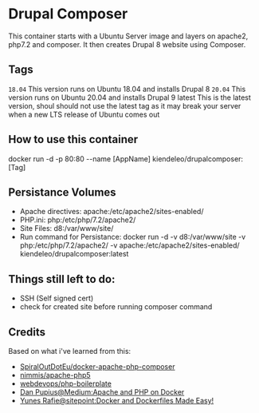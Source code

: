 # Drupal Composer
This container starts with a Ubuntu Server image and layers on apache2, php7.2 and composer.  It then creates Drupal 8 website using Composer.

## Tags
`18.04` This version runs on Ubuntu 18.04 and installs Drupal 8
`20.04` This version runs on Ubuntu 20.04 and installs Drupal 9
latest This is the latest version, shoul should not use the latest tag as it may break your server when a new LTS release of Ubuntu comes out

## How to use this container

docker run -d -p 80:80 --name [AppName] kiendeleo/drupalcomposer:[Tag]

## Persistance Volumes
- Apache directives: apache:/etc/apache2/sites-enabled/
- PHP.ini: php:/etc/php/7.2/apache2/
- Site Files: d8:/var/www/site/
- Run command for Persistance: docker run -d -v d8:/var/www/site -v php:/etc/php/7.2/apache2/ -v apache:/etc/apache2/sites-enabled/ kiendeleo/drupalcomposer:latest

## Things still left to do:
- SSH (Self signed cert)
- check for created site before running composer command

## Credits
Based on what i've learned from this:
- [SpiralOutDotEu/docker-apache-php-composer](https://github.com/SpiralOutDotEu/docker-apache-php-composer)
- [nimmis/apache-php5](https://hub.docker.com/r/nimmis/apache-php5/~/dockerfile/)
- [webdevops/php-boilerplate](https://hub.docker.com/r/webdevops/php-boilerplate/~/dockerfile/)
- [Dan Pupius@Medium:Apache and PHP on Docker](https://medium.com/dev-tricks/apache-and-php-on-docker-44faef716150#.5bz3h5mgy)
- [Yunes Rafie@sitepoint:Docker and Dockerfiles Made Easy!](http://www.sitepoint.com/docker-and-dockerfiles-made-easy/)
